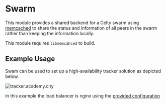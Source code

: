 # Swarm
This module provides a shared backend for a Celty swarm using [memcached](http://memcached.org/) to share the status and information of all peers in the swarm rather than keeping the information locally.

This module requires `libmemcahced` to build.


## Example Usage
Swam can be used to set up a high-availability tracker solution as depicted below.

![tracker.academy.city](http://i.imgur.com/Mw3yRLB.png)

In this example the load balancer is nginx using the [provided configuration](https://github.com/XAMPP/Celty/blob/master/etc/celty-proxy.conf)

